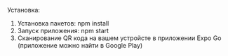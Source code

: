 Установка: 

1) Установка пакетов: npm install
2) Запуск приложения: npm start
3) Сканирование QR кода на вашем устройсте в приложении Expo Go (приложение можно найти в Google Play)
